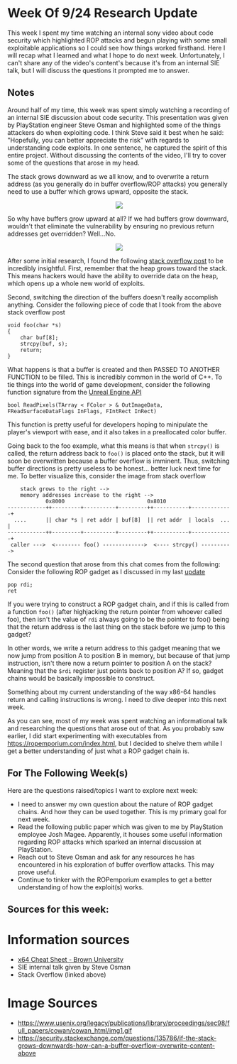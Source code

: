 # Week Of 9/24 Research Update
This week I spent my time watching an internal sony video about code security which highlighted ROP attacks and begun playing with some small exploitable applications so I could see how things worked firsthand. Here I will recap what I learned and what I hope to do next week. Unfortunately, I can't share any of the video's content's because it's from an internal SIE talk, but I will discuss the questions it prompted me to answer.

## Notes
Around half of my time, this week was spent simply watching a recording of an internal SIE discussion about code security. This presentation was given by PlayStation engineer Steve Osman and highlighted some of the things attackers do when exploiting code. I think Steve said it best when he said: "Hopefully, you can better appreciate the risk" with regards to understanding code exploits. In one sentence, he captured the spirit of this entire project. Without discussing the contents of the video, I'll try to cover some of the questions that arose in my head.

The stack grows downward as we all know, and to overwrite a return address (as you generally do in buffer overflow/ROP attacks) you generally need to use a buffer which grows upward, opposite the stack.

<p align="center">
  <img src ="https://www.usenix.org/legacy/publications/library/proceedings/sec98/full_papers/cowan/cowan_html/img1.gif" />
</p>

So why have buffers grow upward at all? If we had buffers grow downward, wouldn't that eliminate the vulnerability by ensuring no previous return addresses get overridden? Well...No.

<p align="center">
  <img src ="https://i.imgur.com/KGDWrun.jpg" />
</p>

After some initial research, I found the following [stack overflow post](https://security.stackexchange.com/questions/135786/if-the-stack-grows-downwards-how-can-a-buffer-overflow-overwrite-content-above) to be incredibly insightful. First, remember that the heap grows toward the stack. This means hackers would have the ability to override data on the heap, which opens up a whole new world of exploits.

Second, switching the direction of the buffers doesn't really accomplish anything. Consider the following piece of code that I took from the above stack overflow post
```
void foo(char *s)
{
    char buf[8];
    strcpy(buf, s);
    return;
}
```
What happens is that a buffer is created and then PASSED TO ANOTHER FUNCTION to be filled. This is incredibly common in the world of C++. To tie things into the world of game development, consider the following function signature from the [Unreal Engine API](http://api.unrealengine.com/INT/API/Runtime/Engine/FRenderTarget/ReadPixels/index.html)

```
bool ReadPixels(TArray < FColor > & OutImageData, FReadSurfaceDataFlags InFlags, FIntRect InRect)
```
This function is pretty useful for developers hoping to minipulate the player's viewport with ease, and it also takes in a preallocated color buffer.

Going back to the foo example, what this means is that when `strcpy()` is called, the return address back to `foo()` is placed onto the stack, but it will soon be overwritten because a buffer overflow is imminent. Thus, switching buffer directions is pretty useless to be honest... better luck next time for me. To better visualize this, consider the image from stack overflow
```
    stack grows to the right -->
    memory addresses increase to the right -->
            0x8000                          0x8010
------------++---------+----------+---------++-----------+-------------+
  ....      || char *s | ret addr | buf[8]  || ret addr  | locals  ... |
------------++---------+----------+---------++-----------+-------------+
 caller --->  <-------- foo() ------------->  <---- strcpy() ---------->
```

The second question that arose from this chat comes from the following: Consider the following ROP gadget as I discussed in my last [update](https://github.com/justiceadamsUNI/ROP-research-documentation/blob/master/Week-of-9-17-update.md)
```
pop rdi; 
ret
```
If you were trying to construct a ROP gadget chain, and if this is called from a function `foo()` (after highjacking the return pointer from whoever called foo), then isn't the value of `rdi` always going to be the pointer to foo() being that the return address is the last thing on the stack before we jump to this gadget?

In other words, we write a return address to this gadget meaning that we now jump from position A to position B in memory, but because of that jump instruction, isn't there now a return pointer to position A on the stack? Meaning that the `$rdi` register just points back to position A? If so, gadget chains would be basically impossible to construct.

Something about my current understanding of the way x86-64 handles return and calling instructions is wrong. I need to dive deeper into this next week.

As you can see, most of my week was spent watching an informational talk and researching the questions that arose out of that. As you probably saw earlier, I did start experimenting with executables from https://ropemporium.com/index.html, but I decided to shelve them while I get a better understanding of just what a ROP gadget chain is.

## For The Following Week(s)
Here are the questions raised/topics I want to explore next week:
- I need to answer my own question about the nature of ROP gadget chains. And how they can be used together. This is my primary goal for next week.
- Read the following public paper which was given to me by PlayStation employee Josh Magee. Apparently, it houses some useful information regarding ROP attacks which sparked an internal discussion at PlayStation.
- Reach out to Steve Osman and ask for any resources he has encountered in his exploration of buffer overflow attacks. This may prove useful.
- Continue to tinker with the ROPemporium examples to get a better understanding of how the exploit(s) works.

## Sources for this week:
Information sources
==========================
- [x64 Cheat Sheet - Brown University](https://cs.brown.edu/courses/cs033/docs/guides/x64_cheatsheet.pdf)
- SIE internal talk given by Steve Osman
- Stack Overflow (linked above)

Image Sources
==========================
- https://www.usenix.org/legacy/publications/library/proceedings/sec98/full_papers/cowan/cowan_html/img1.gif
- https://security.stackexchange.com/questions/135786/if-the-stack-grows-downwards-how-can-a-buffer-overflow-overwrite-content-above
